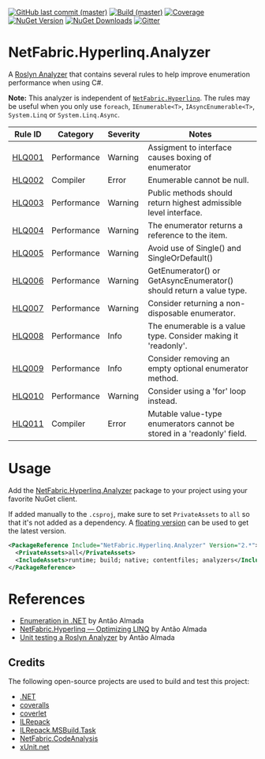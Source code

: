 [![GitHub last commit (master)](https://img.shields.io/github/last-commit/NetFabric/NetFabric.Hyperlinq.Analyzer/master.svg?style=flat-square&logo=github)](https://github.com/NetFabric/NetFabric.Hyperlinq.Analyzer/commits/master)
[![Build (master)](https://img.shields.io/github/workflow/status/NetFabric/NetFabric.Hyperlinq.Analyzer/.NET%20Core/master.svg?style=flat-square&logo=github)](https://github.com/NetFabric/NetFabric.Hyperlinq.Analyzer/actions)
[![Coverage](https://img.shields.io/coveralls/github/NetFabric/NetFabric.Hyperlinq.Analyzer/master?style=flat-square&logo=coveralls)](https://coveralls.io/github/NetFabric/NetFabric.Hyperlinq.Analyzer)
[![NuGet Version](https://img.shields.io/nuget/v/NetFabric.Hyperlinq.Analyzer.svg?style=flat-square&logo=nuget)](https://www.nuget.org/packages/NetFabric.Hyperlinq.Analyzer/)
[![NuGet Downloads](https://img.shields.io/nuget/dt/NetFabric.Hyperlinq.Analyzer.svg?style=flat-square&logo=nuget)](https://www.nuget.org/packages/NetFabric.Hyperlinq.Analyzer/) 
[![Gitter](https://img.shields.io/gitter/room/netfabric/netfabric.hyperlinq.analyzer?style=flat-square&logo=gitter)](https://gitter.im/NetFabric/NetFabric.Hyperlinq.Analyzer)

# NetFabric.Hyperlinq.Analyzer

A [Roslyn Analyzer](https://docs.microsoft.com/en-us/visualstudio/code-quality/roslyn-analyzers-overview) that contains several rules to help improve enumeration performance when using C#.

**Note:** This analyzer is independent of [`NetFabric.Hyperlinq`](https://github.com/NetFabric/NetFabric.Hyperlinq). The rules may be useful when you only use `foreach`, `IEnumerable<T>`, `IAsyncEnumerable<T>`, `System.Linq` or `System.Linq.Async`.

Rule ID | Category | Severity | Notes
--------|----------|----------|-------
[HLQ001](https://github.com/NetFabric/NetFabric.Hyperlinq.Analyzer/blob/master/docs/reference/HLQ001_AssignmentBoxing.md)  | Performance | Warning  | Assigment to interface causes boxing of enumerator 
[HLQ002](https://github.com/NetFabric/NetFabric.Hyperlinq.Analyzer/blob/master/docs/reference/HLQ002_NullEnumerable.md)  | Compiler | Error | Enumerable cannot be null. 
[HLQ003](https://github.com/NetFabric/NetFabric.Hyperlinq.Analyzer/blob/master/docs/reference/HLQ003_HighestLevelInterface.md)  | Performance | Warning  | Public methods should return highest admissible level interface. 
[HLQ004](https://github.com/NetFabric/NetFabric.Hyperlinq.Analyzer/blob/master/docs/reference/HLQ004_RefEnumerationVariable.md)  | Performance | Warning  | The enumerator returns a reference to the item. 
[HLQ005](https://github.com/NetFabric/NetFabric.Hyperlinq.Analyzer/blob/master/docs/reference/HLQ005_AvoidSingle.md)  | Performance | Warning  | Avoid use of Single() and SingleOrDefault()
[HLQ006](https://github.com/NetFabric/NetFabric.Hyperlinq.Analyzer/blob/master/docs/reference/HLQ006_GetEnumeratorReturnType.md)  | Performance | Warning  | GetEnumerator() or GetAsyncEnumerator() should return a value type. 
[HLQ007](https://github.com/NetFabric/NetFabric.Hyperlinq.Analyzer/blob/master/docs/reference/HLQ007_NonDisposableEnumerator.md)  | Performance |  Warning | Consider returning a non-disposable enumerator.
[HLQ008](https://github.com/NetFabric/NetFabric.Hyperlinq.Analyzer/blob/master/docs/reference/HLQ008_ReadOnlyRefEnumerable.md)  | Performance |  Info | The enumerable is a value type. Consider making it 'readonly'.
[HLQ009](https://github.com/NetFabric/NetFabric.Hyperlinq.Analyzer/blob/master/docs/reference/HLQ009_RemoveOptionalMethods.md)  | Performance |  Info | Consider removing an empty optional enumerator method.
[HLQ010](https://github.com/NetFabric/NetFabric.Hyperlinq.Analyzer/blob/master/docs/reference/HLQ010_UseForLoop.md)  | Performance |  Warning | Consider using a 'for' loop instead.
[HLQ011](https://github.com/NetFabric/NetFabric.Hyperlinq.Analyzer/blob/master/docs/reference/HLQ011_ReadOnlyEnumeratorField.md)  | Compiler |  Error | Mutable value-type enumerators cannot be stored in a 'readonly' field.


# Usage

Add the [NetFabric.Hyperlinq.Analyzer](https://www.nuget.org/packages/NetFabric.Hyperlinq.Analyzer/) package to your project using your favorite NuGet client.

If added manually to the `.csproj`, make sure to set `PrivateAssets` to `all` so that it's not added as a dependency. A [floating version](https://docs.microsoft.com/en-us/nuget/concepts/dependency-resolution#floating-versions) can be used to get the latest version. 

``` xml
<PackageReference Include="NetFabric.Hyperlinq.Analyzer" Version="2.*">
  <PrivateAssets>all</PrivateAssets>
  <IncludeAssets>runtime; build; native; contentfiles; analyzers</IncludeAssets>
</PackageReference>
```

# References

- [Enumeration in .NET](https://blog.usejournal.com/enumeration-in-net-d5674921512e) by Antão Almada
- [NetFabric.Hyperlinq — Optimizing LINQ](https://medium.com/@antao.almada/netfabric-hyperlinq-optimizing-linq-348e02566cef) by Antão Almada
- [Unit testing a Roslyn Analyzer](https://medium.com/@antao.almada/unit-testing-a-roslyn-analyzer-b3da666f0252) by Antão Almada

## Credits

The following open-source projects are used to build and test this project:

- [.NET](https://github.com/dotnet)
- [coveralls](https://coveralls.io)
- [coverlet](https://github.com/tonerdo/coverlet)
- [ILRepack](https://github.com/gluck/il-repack)
- [ILRepack.MSBuild.Task](https://github.com/peters/ILRepack.MSBuild.Task)
- [NetFabric.CodeAnalysis](https://github.com/NetFabric/NetFabric.CodeAnalysis)
- [xUnit.net](https://xunit.net/)
